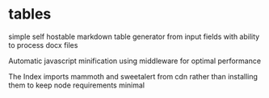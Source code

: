 # tables
simple self hostable markdown table generator from input fields with ability to process docx files

Automatic javascript minification using middleware for optimal performance

The Index imports mammoth and sweetalert from cdn rather than installing them to keep node requirements minimal

